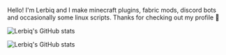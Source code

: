 Hello! I'm Lerbiq and I make minecraft plugins, fabric mods, discord bots and occasionally some linux scripts. Thanks for checking out my profile 🙂

![Lerbiq's GitHub stats](https://github-readme-stats.vercel.app/api?username=Lerbiq&show_icons=true&theme=radical)

![Lerbiq's GitHub stats](https://github-readme-stats.vercel.app/api/top-langs?username=Lerbiq&show_icons=true&locale=en&layout=compact&theme=radical)
